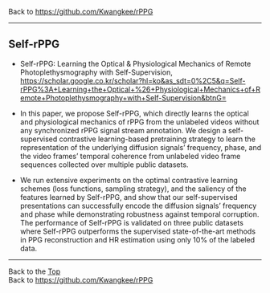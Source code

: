 Back to https://github.com/Kwangkee/rPPG
***


## Self-rPPG
- Self-rPPG: Learning the Optical & Physiological Mechanics of Remote Photoplethysmography with Self-Supervision, https://scholar.google.co.kr/scholar?hl=ko&as_sdt=0%2C5&q=Self-rPPG%3A+Learning+the+Optical+%26+Physiological+Mechanics+of+Remote+Photoplethysmography+with+Self-Supervision&btnG=

- In this paper, we propose Self-rPPG, which directly learns the optical and physiological mechanics of rPPG from the unlabeled videos without any synchronized rPPG signal stream annotation. We design a self-supervised contrastive learning-based pretraining strategy to learn the representation of the underlying diffusion signals’ frequency, phase, and the video frames’ temporal coherence from unlabeled video frame sequences collected over multiple public datasets. 
- We run extensive experiments on the optimal contrastive learning schemes (loss functions, sampling strategy), and the saliency of the features learned by Self-rPPG, and show that our self-supervised presentations can successfully encode the diffusion signals’ frequency and phase while demonstrating robustness against temporal corruption. The performance of Self-rPPG is validated on three public datasets where Self-rPPG outperforms the supervised state-of-the-art methods in PPG reconstruction and HR estimation using only 10% of the labeled data.



***
Back to the [Top](#papers)  
Back to https://github.com/Kwangkee/rPPG
